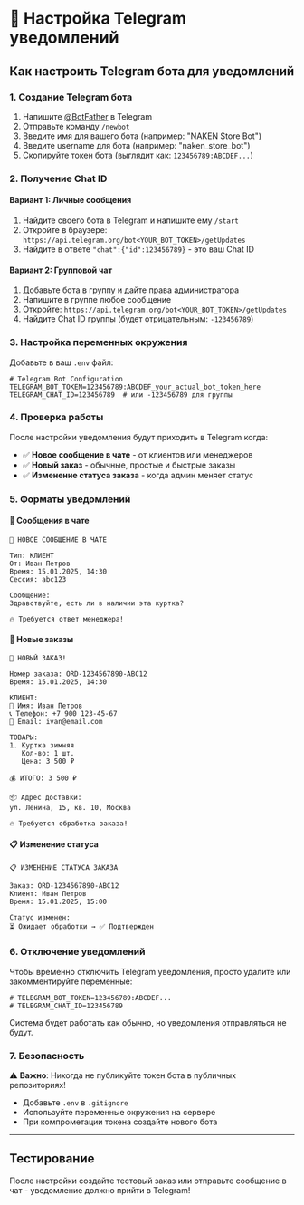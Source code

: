 # 🤖 Настройка Telegram уведомлений

## Как настроить Telegram бота для уведомлений

### 1. Создание Telegram бота

1. Напишите [@BotFather](https://t.me/BotFather) в Telegram
2. Отправьте команду `/newbot`
3. Введите имя для вашего бота (например: "NAKEN Store Bot")
4. Введите username для бота (например: "naken_store_bot")
5. Скопируйте токен бота (выглядит как: `123456789:ABCDEF...`)

### 2. Получение Chat ID

#### Вариант 1: Личные сообщения
1. Найдите своего бота в Telegram и напишите ему `/start`
2. Откройте в браузере: `https://api.telegram.org/bot<YOUR_BOT_TOKEN>/getUpdates`
3. Найдите в ответе `"chat":{"id":123456789}` - это ваш Chat ID

#### Вариант 2: Групповой чат
1. Добавьте бота в группу и дайте права администратора
2. Напишите в группе любое сообщение
3. Откройте: `https://api.telegram.org/bot<YOUR_BOT_TOKEN>/getUpdates`
4. Найдите Chat ID группы (будет отрицательным: `-123456789`)

### 3. Настройка переменных окружения

Добавьте в ваш `.env` файл:

```env
# Telegram Bot Configuration
TELEGRAM_BOT_TOKEN=123456789:ABCDEF_your_actual_bot_token_here
TELEGRAM_CHAT_ID=123456789  # или -123456789 для группы
```

### 4. Проверка работы

После настройки уведомления будут приходить в Telegram когда:

- ✅ **Новое сообщение в чате** - от клиентов или менеджеров
- ✅ **Новый заказ** - обычные, простые и быстрые заказы
- ✅ **Изменение статуса заказа** - когда админ меняет статус

### 5. Форматы уведомлений

#### 💬 Сообщения в чате
```
👤 НОВОЕ СООБЩЕНИЕ В ЧАТЕ

Тип: КЛИЕНТ
От: Иван Петров
Время: 15.01.2025, 14:30
Сессия: abc123

Сообщение:
Здравствуйте, есть ли в наличии эта куртка?

🔥 Требуется ответ менеджера!
```

#### 🛒 Новые заказы
```
🛒 НОВЫЙ ЗАКАЗ!

Номер заказа: ORD-1234567890-ABC12
Время: 15.01.2025, 14:30

КЛИЕНТ:
👤 Имя: Иван Петров
📞 Телефон: +7 900 123-45-67
📧 Email: ivan@email.com

ТОВАРЫ:
1. Куртка зимняя
   Кол-во: 1 шт.
   Цена: 3 500 ₽

💰 ИТОГО: 3 500 ₽

📦 Адрес доставки:
ул. Ленина, 15, кв. 10, Москва

🔥 Требуется обработка заказа!
```

#### 📋 Изменение статуса
```
📋 ИЗМЕНЕНИЕ СТАТУСА ЗАКАЗА

Заказ: ORD-1234567890-ABC12
Клиент: Иван Петров
Время: 15.01.2025, 15:00

Статус изменен:
⏳ Ожидает обработки → ✅ Подтвержден
```

### 6. Отключение уведомлений

Чтобы временно отключить Telegram уведомления, просто удалите или закомментируйте переменные:

```env
# TELEGRAM_BOT_TOKEN=123456789:ABCDEF...
# TELEGRAM_CHAT_ID=123456789
```

Система будет работать как обычно, но уведомления отправляться не будут.

### 7. Безопасность

⚠️ **Важно**: Никогда не публикуйте токен бота в публичных репозиториях!

- Добавьте `.env` в `.gitignore`
- Используйте переменные окружения на сервере
- При компрометации токена создайте нового бота

---

## Тестирование

После настройки создайте тестовый заказ или отправьте сообщение в чат - уведомление должно прийти в Telegram! 